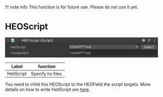 
!!! note info 
    This function is for future use. Please do not use it yet.

# HEOScript
![HEOScript](img/HEOScript_en.jpg)

|  Label |  function  |
| ----   | ---- |
| HeliScript | Specify hs files. |

You need to child this HEOScript to the HEOField the script targets.
More details on how to write HeliScript are [here](HEOScript.md).
